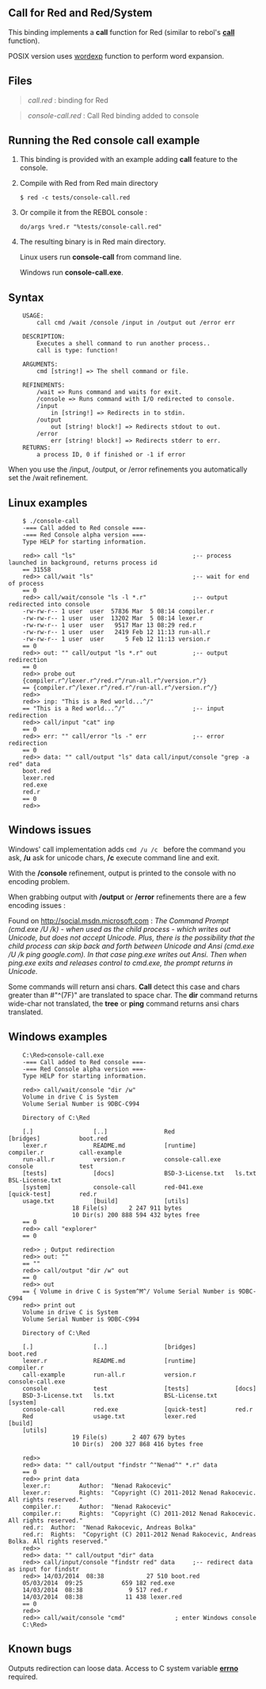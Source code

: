 Call for Red and Red/System
------------------------

This binding implements a **call** function for Red (similar to rebol's **[call](http://rebol.com/docs/shell.html)** function).

POSIX version uses [wordexp](http://pubs.opengroup.org/onlinepubs/9699919799/functions/wordexp.html) function to perform word expansion.

Files
------------------------

>*call.red* : binding for Red

>*console-call.red* : Call Red binding added to console

Running the Red console call example
------------------------

1. This binding is provided with an example adding **call** feature to the console.

1. Compile with Red from Red main directory

    `$ red -c tests/console-call.red`

1. Or compile it from the REBOL console :

    `do/args %red.r "%tests/console-call.red"`

1. The resulting binary is in Red main directory.

    Linux users run **console-call** from command line.

    Windows run **console-call.exe**.

Syntax
------------------------

		USAGE:
			call cmd /wait /console /input in /output out /error err

		DESCRIPTION:
			Executes a shell command to run another process..
			call is type: function!

		ARGUMENTS:
			cmd [string!] => The shell command or file.

		REFINEMENTS:
			/wait => Runs command and waits for exit.
			/console => Runs command with I/O redirected to console.
			/input
				in [string!] => Redirects in to stdin.
			/output
				out [string! block!] => Redirects stdout to out.
			/error
				err [string! block!] => Redirects stderr to err.
		RETURNS:
			a process ID, 0 if finished or -1 if error

When you use the /input, /output, or /error refinements you automatically set the /wait refinement.

Linux examples
------------------------

		$ ./console-call
		-=== Call added to Red console ===-
		-=== Red Console alpha version ===-
		Type HELP for starting information.

		red>> call "ls"                                 ;-- process launched in background, returns process id
		== 31558
		red>> call/wait "ls"                            ;-- wait for end of process
		== 0
		red>> call/wait/console "ls -l *.r"             ;-- output redirected into console
		-rw-rw-r-- 1 user  user  57836 Mar  5 08:14 compiler.r
		-rw-rw-r-- 1 user  user  13202 Mar  5 08:14 lexer.r
		-rw-rw-r-- 1 user  user   9517 Mar 13 08:29 red.r
		-rw-rw-r-- 1 user  user   2419 Feb 12 11:13 run-all.r
		-rw-rw-r-- 1 user  user      5 Feb 12 11:13 version.r
		== 0
		red>> out: "" call/output "ls *.r" out          ;-- output redirection
		== 0
		red>> probe out
		{compiler.r^/lexer.r^/red.r^/run-all.r^/version.r^/}
		== {compiler.r^/lexer.r^/red.r^/run-all.r^/version.r^/}
		red>>
		red>> inp: "This is a Red world...^/"
		== "This is a Red world...^/"                   ;-- input redirection
		red>> call/input "cat" inp
		== 0
		red>> err: "" call/error "ls -" err             ;-- error redirection
		== 0
		red>> data: "" call/output "ls" data call/input/console "grep -a red" data
		boot.red
		lexer.red
		red.exe
		red.r
		== 0
		red>>


Windows issues
------------------------

Windows' call implementation adds `cmd /u /c ` before the command you ask, **/u** ask for unicode chars,
**/c** execute command line and exit.

With the **/console** refinement, output is printed to the console with no encoding problem.

When grabbing output with **/output** or **/error** refinements there are a few encoding issues :

Found on http://social.msdn.microsoft.com :
*The Command Prompt (cmd.exe /U /k) - when used as the child process - which writes out Unicode, but does not accept Unicode.
Plus, there is the possibility that the child process can skip back and forth between Unicode and Ansi (cmd.exe /U /k ping google.com).
In that case ping.exe writes out Ansi.  Then when ping.exe exits and releases control to cmd.exe, the prompt returns in Unicode.*

Some commands will return ansi chars. **Call** detect this case and chars greater than #"^(7F)" are translated to space char.
The **dir** command returns wide-char not translated, the **tree** or **ping** command returns ansi chars translated.

Windows examples
------------------------

        C:\Red>console-call.exe
        -=== Call added to Red console ===-
        -=== Red Console alpha version ===-
        Type HELP for starting information.

        red>> call/wait/console "dir /w"
        Volume in drive C is System
        Volume Serial Number is 9DBC-C994

        Directory of C:\Red

        [.]                 [..]                Red                 [bridges]           boot.red
        lexer.r             README.md           [runtime]           compiler.r          call-example
        run-all.r           version.r           console-call.exe    console             test
        [tests]             [docs]              BSD-3-License.txt   ls.txt              BSL-License.txt
        [system]            console-call        red-041.exe         [quick-test]        red.r
        usage.txt           [build]             [utils]
                      18 File(s)      2 247 911 bytes
                      10 Dir(s) 200 888 594 432 bytes free
        == 0
        red>> call "explorer"
        == 0

        red>> ; Output redirection
        red>> out: ""
        == ""
        red>> call/output "dir /w" out
        == 0
        red>> out
        == { Volume in drive C is System^M^/ Volume Serial Number is 9DBC-C994
        red>> print out
        Volume in drive C is System
        Volume Serial Number is 9DBC-C994

        Directory of C:\Red

        [.]                 [..]                [bridges]           boot.red
        lexer.r             README.md           [runtime]           compiler.r
        call-example        run-all.r           version.r           console-call.exe
        console             test                [tests]             [docs]
        BSD-3-License.txt   ls.txt              BSL-License.txt     [system]
        console-call        red.exe             [quick-test]        red.r
        Red                 usage.txt           lexer.red           [build]
        [utils]
                      19 File(s)       2 407 679 bytes
                      10 Dir(s)  200 327 868 416 bytes free

        red>>
		red>> data: "" call/output "findstr ^"Nenad^" *.r" data
		== 0
		red>> print data
		lexer.r:        Author:  "Nenad Rakocevic"
		lexer.r:        Rights:  "Copyright (C) 2011-2012 Nenad Rakocevic. All rights reserved."
		compiler.r:     Author:  "Nenad Rakocevic"
		compiler.r:     Rights:  "Copyright (C) 2011-2012 Nenad Rakocevic. All rights reserved."
		red.r:  Author:  "Nenad Rakocevic, Andreas Bolka"
		red.r:  Rights:  "Copyright (C) 2011-2012 Nenad Rakocevic, Andreas Bolka. All rights reserved."
        red>>
		red>> data: "" call/output "dir" data
		red>> call/input/console "findstr red" data		;-- redirect data as input for findstr
		red>> 14/03/2014  08:38            27 510 boot.red
		05/03/2014  09:25           659 182 red.exe
		14/03/2014  08:38             9 517 red.r
		14/03/2014  08:38            11 438 lexer.red
		== 0
		red>>
        red>> call/wait/console "cmd"              ; enter Windows console
        C:\Red>

Known bugs
------------------------

Outputs redirection can loose data. Access to C system variable **[errno](http://en.wikipedia.org/wiki/Errno.h)** required.
